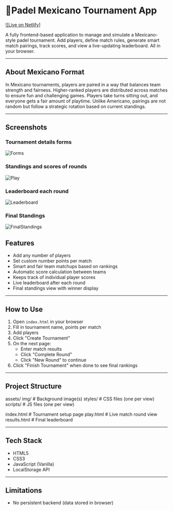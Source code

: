 # 🎾Padel Mexicano Tournament App

[![Live on Netlify]](https://relaxed-malabi-0236c1.netlify.app/)

A fully frontend-based application to manage and simulate a Mexicano-style padel tournament. Add players, define match rules, generate smart match pairings, track scores, and view a live-updating leaderboard. All in your browser.

---

## About Mexicano Format

In Mexicano tournaments, players are paired in a way that balances team strength and fairness. Higher-ranked players are distributed across matches to ensure fun and challenging games. Players take turns sitting out, and everyone gets a fair amount of playtime. Unlike Americano, pairings are not random but follow a strategic rotation based on current standings.

---

## Screenshots

### Tournament details forms

![Forms](screenshots/forms.png)

### Standings and scores of rounds

![Play](screenshots/play.png)

### Leaderboard each round

![Leaderboard](screenshots/leaderboard.png)

### Final Standings

![FinalStandings](screenshots/finish.png)

## Features

- Add any number of players
- Set custom number points per match
- Smart and fair team matchups based on rankings
- Automatic score calculation between teams
- Keeps track of individual player scores
- Live leaderboard after each round
- Final standings view with winner display

---

## How to Use

1. Open `index.html` in your browser
2. Fill in tournament name, points per match
3. Add players
4. Click "Create Tournament"
5. On the next page:
   - Enter match results
   - Click "Complete Round"
   - Click "New Round" to continue
6. Click "Finish Tournament" when done to see final rankings

---

## Project Structure

assets/
img/ # Background image(s)
styles/ # CSS files (one per view)
scripts/ # JS files (one per view)

index.html # Tournament setup page
play.html # Live match round view
results.html # Final leaderboard

---

## Tech Stack

- HTML5
- CSS3
- JavaScript (Vanilla)
- LocalStorage API

---

## Limitations

- No persistent backend (data stored in browser)
